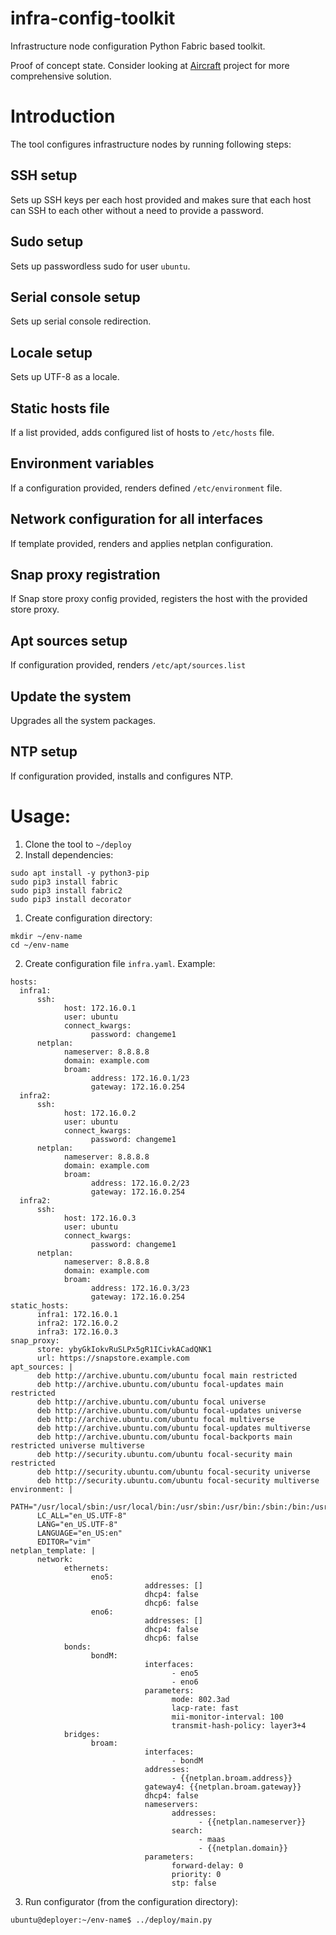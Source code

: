 # infra-config-toolkit
Infrastructure node configuration Python Fabric based toolkit.

Proof of concept state.
Consider looking at [Aircraft](https://github.com/relaxdiego/aircraft) project for more comprehensive solution.

# Introduction
The tool configures infrastructure nodes by running following steps:
## SSH setup
Sets up SSH keys per each host provided and makes sure that each host can
SSH to each other without a need to provide a password.
## Sudo setup
Sets up passwordless sudo for user `ubuntu`.
## Serial console setup
Sets up serial console redirection.
## Locale setup
Sets up UTF-8 as a locale.
## Static hosts file
If a list provided, adds configured list of hosts to `/etc/hosts` file. 
## Environment variables
If a configuration provided, renders defined `/etc/environment` file.
## Network configuration for all interfaces
If template provided, renders and applies netplan configuration.
## Snap proxy registration
If Snap store proxy config provided, registers the host with the provided store proxy.
## Apt sources setup
If configuration provided, renders `/etc/apt/sources.list`
## Update the system
Upgrades all the system packages.
## NTP setup
If configuration provided, installs and configures NTP.

# Usage:
1. Clone the tool to `~/deploy`
1. Install dependencies:
```
sudo apt install -y python3-pip
sudo pip3 install fabric
sudo pip3 install fabric2
sudo pip3 install decorator
```
1. Create configuration directory:
```
mkdir ~/env-name
cd ~/env-name
```
2. Create configuration file `infra.yaml`. Example:
```
hosts:
  infra1:
      ssh:
            host: 172.16.0.1
            user: ubuntu
            connect_kwargs: 
                  password: changeme1
      netplan:
            nameserver: 8.8.8.8
            domain: example.com
            broam:
                  address: 172.16.0.1/23
                  gateway: 172.16.0.254
  infra2:
      ssh:
            host: 172.16.0.2
            user: ubuntu
            connect_kwargs: 
                  password: changeme1
      netplan:
            nameserver: 8.8.8.8
            domain: example.com
            broam:
                  address: 172.16.0.2/23
                  gateway: 172.16.0.254
  infra2:
      ssh:
            host: 172.16.0.3
            user: ubuntu
            connect_kwargs: 
                  password: changeme1
      netplan:
            nameserver: 8.8.8.8
            domain: example.com
            broam:
                  address: 172.16.0.3/23
                  gateway: 172.16.0.254
static_hosts:
      infra1: 172.16.0.1
      infra2: 172.16.0.2
      infra3: 172.16.0.3
snap_proxy:
      store: ybyGkIokvRuSLPx5gR1ICivkACadQNK1
      url: https://snapstore.example.com
apt_sources: |
      deb http://archive.ubuntu.com/ubuntu focal main restricted
      deb http://archive.ubuntu.com/ubuntu focal-updates main restricted
      deb http://archive.ubuntu.com/ubuntu focal universe
      deb http://archive.ubuntu.com/ubuntu focal-updates universe
      deb http://archive.ubuntu.com/ubuntu focal multiverse
      deb http://archive.ubuntu.com/ubuntu focal-updates multiverse
      deb http://archive.ubuntu.com/ubuntu focal-backports main restricted universe multiverse
      deb http://security.ubuntu.com/ubuntu focal-security main restricted
      deb http://security.ubuntu.com/ubuntu focal-security universe
      deb http://security.ubuntu.com/ubuntu focal-security multiverse
environment: |
      PATH="/usr/local/sbin:/usr/local/bin:/usr/sbin:/usr/bin:/sbin:/bin:/usr/games:/usr/local/games:/snap/bin"
      LC_ALL="en_US.UTF-8"
      LANG="en_US.UTF-8"
      LANGUAGE="en_US:en"
      EDITOR="vim"
netplan_template: |
      network:
            ethernets:
                  eno5:
                              addresses: []
                              dhcp4: false
                              dhcp6: false
                  eno6:
                              addresses: []
                              dhcp4: false
                              dhcp6: false
            bonds:                
                  bondM:
                              interfaces:
                                    - eno5
                                    - eno6
                              parameters:
                                    mode: 802.3ad
                                    lacp-rate: fast
                                    mii-monitor-interval: 100
                                    transmit-hash-policy: layer3+4
            bridges:
                  broam:
                              interfaces:
                                    - bondM
                              addresses:
                                    - {{netplan.broam.address}}
                              gateway4: {{netplan.broam.gateway}}
                              dhcp4: false
                              nameservers:
                                    addresses:
                                          - {{netplan.nameserver}}
                                    search:
                                          - maas
                                          - {{netplan.domain}}
                              parameters:
                                    forward-delay: 0
                                    priority: 0
                                    stp: false
```
3. Run configurator (from the configuration directory):
```
ubuntu@deployer:~/env-name$ ../deploy/main.py
```